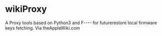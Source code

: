 # wikiProxy
A Proxy tools based on Python3 and F---- for futurerestore local firmware keys fetching. Via theAppleWiki.com
